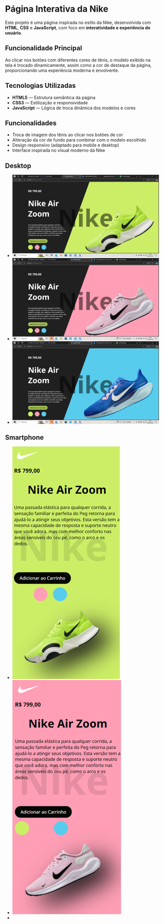# Página Interativa da Nike

Este projeto é uma página inspirada no estilo da Nike, desenvolvida com **HTML**, **CSS** e **JavaScript**, com foco em **interatividade e experiência do usuário**.

## Funcionalidade Principal

Ao clicar nos botões com diferentes cores de tênis, o modelo exibido na tela é trocado dinamicamente, assim como a cor de destaque da página, proporcionando uma experiência moderna e envolvente.

## Tecnologias Utilizadas

- **HTML5** — Estrutura semântica da página
- **CSS3** — Estilização e responsividade
- **JavaScript** — Lógica de troca dinâmica dos modelos e cores

## Funcionalidades

- Troca de imagem dos tênis ao clicar nos botões de cor
- Alteração da cor de fundo para combinar com o modelo escolhido
- Design responsivo (adaptado para mobile e desktop)
- Interface inspirada no visual moderno da Nike

## Desktop
- <img src="https://github.com/Andrecruzac85/projeto-nike/blob/main/assets/portifolio%20nike%201.png?raw=true"/>
- <img src="https://github.com/Andrecruzac85/projeto-nike/blob/main/assets/portifolio%20nike%203.png?raw=true"/>
- <img src="https://github.com/Andrecruzac85/projeto-nike/blob/main/assets/portifolio%20nike%202.png?raw=true"/>

## Smartphone

- <img src="https://github.com/Andrecruzac85/projeto-nike/blob/main/assets/nike%203.png?raw=true"/>
- <img src="https://github.com/Andrecruzac85/projeto-nike/blob/main/assets/nike%202.png?raw=true"/>
- <img src=""/>


